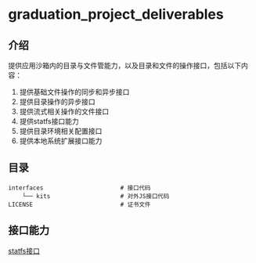 # graduation_project_deliverables

## 介绍



提供应用沙箱内的目录与文件管能力，以及目录和文件的操作接口，包括以下内容：

1. 提供基础文件操作的同步和异步接口
2. 提供目录操作的异步接口
3. 提供流式相关操作的文件接口
4. 提供statfs接口能力
5. 提供目录环境相关配置接口
6. 提供本地系统扩展接口能力

## 目录

```
interfaces                      # 接口代码
    └── kits                    # 对外JS接口代码
LICENSE                         # 证书文件
```

## 接口能力

[statfs接口](https://gitee.com/openharmony/docs/tree/master/zh-cn/application-dev/reference/apis/js-apis-statfs.md)
